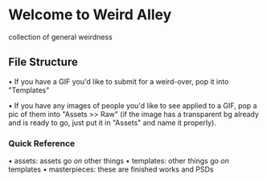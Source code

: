 # Welcome to Weird Alley
collection of general weirdness

## File Structure
• If you have a GIF you'd like to submit for a weird-over, pop it into "Templates"

• If you have any images of people you'd like to see applied to a GIF, pop a pic of them into "Assets >> Raw" (if the image has a transparent bg already and is ready to go, just put it in "Assets" and name it properly).

### Quick Reference
• assets: assets go _on_ other things
• templates: other things go _on_ templates 
• masterpieces: these are finished works and PSDs
